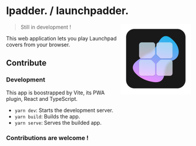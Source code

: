 # lpadder. / launchpadder.

<img align="right" src="https://raw.githubusercontent.com/Vexcited/lpadder/main/public/icon-default.png" />

> Still in development !

This web application lets you play Launchpad covers
from your browser.

## Contribute

### Development

This app is boostrapped by Vite, its PWA plugin,
React and TypeScript.

- `yarn dev`: Starts the development server.
- `yarn build`: Builds the app.
- `yarn serve`: Serves the builded app.

### Contributions are welcome !
